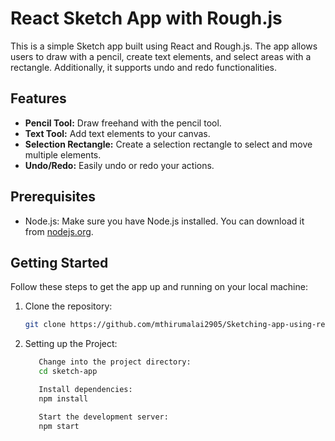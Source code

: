 # React Sketch App with Rough.js

This is a simple Sketch app built using React and Rough.js. The app allows users to draw with a pencil, create text elements, and select areas with a rectangle. Additionally, it supports undo and redo functionalities.

## Features

- **Pencil Tool:** Draw freehand with the pencil tool.
- **Text Tool:** Add text elements to your canvas.
- **Selection Rectangle:** Create a selection rectangle to select and move multiple elements.
- **Undo/Redo:** Easily undo or redo your actions.

## Prerequisites

- Node.js: Make sure you have Node.js installed. You can download it from [nodejs.org](https://nodejs.org/).

## Getting Started

Follow these steps to get the app up and running on your local machine:

1. Clone the repository:

   ```bash
   git clone https://github.com/mthirumalai2905/Sketching-app-using-reactjs-roughjs.git
2. Setting up the Project:
   ```bash
      Change into the project directory:
      cd sketch-app
   
      Install dependencies:
      npm install

      Start the development server:
      npm start

